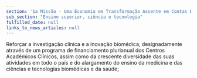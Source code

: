 ```yaml
---
section: '1a Missão - Uma Economia em Transformação Assente em Contas Equilibradas'
sub_section: "Ensino superior, ciência e tecnologia"
fulfilled_date: null
links_to_news_articles: null
---
```


Reforçar a investigação clínica e a inovação biomédica, designadamente através de um programa de financiamento plurianual dos Centros Académicos Clínicos, assim como da crescente diversidade das suas atividades em todo o país e do alargamento do ensino da medicina e das ciências e tecnologias biomédicas e da saúde;